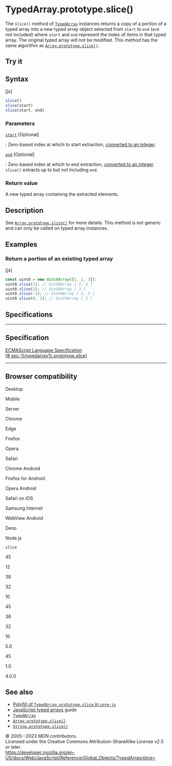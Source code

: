 TypedArray.prototype.slice()
============================

 
The `slice()` method of [`TypedArray`](../typedarray) instances returns
a copy of a portion of a typed array into a new typed array object
selected from `start` to `end` (`end` not included) where `start` and
`end` represent the index of items in that typed array. The original
typed array will not be modified. This method has the same algorithm as
[`Array.prototype.slice()`](../array/slice).


 
Try it 
------

 



 
Syntax
------

 
 
 
[js]


```js
slice()
slice(start)
slice(start, end)
```




 
### Parameters

 

[`start`](#start) [Optional]

:   Zero-based index at which to start extraction, [converted to an
    integer](../number#integer_conversion).

[`end`](#end) [Optional]

:   Zero-based index at which to end extraction, [converted to an
    integer](../number#integer_conversion). `slice()` extracts up to but
    not including `end`.



 
### Return value 

 
A new typed array containing the extracted elements.



 
Description
-----------

 
See [`Array.prototype.slice()`](../array/slice) for more details. This
method is not generic and can only be called on typed array instances.



 
Examples
--------


 
### Return a portion of an existing typed array 

 
 
 
[js]


```js
const uint8 = new Uint8Array([1, 2, 3]);
uint8.slice(1); // Uint8Array [ 2, 3 ]
uint8.slice(2); // Uint8Array [ 3 ]
uint8.slice(-2); // Uint8Array [ 2, 3 ]
uint8.slice(0, 1); // Uint8Array [ 1 ]
```




Specifications
--------------

 
  -----------------------------------------------------------------------
  Specification
  -----------------------------------------------------------------------
  [ECMAScript Language Specification\
  [\# sec-%typedarray%.prototype.slice]](#)

  -----------------------------------------------------------------------


Browser compatibility 
---------------------

 


Desktop

Mobile

Server

Chrome

Edge

Firefox

Opera

Safari

Chrome Android

Firefox for Android

Opera Android

Safari on IOS

Samsung Internet

WebView Android

Deno

Node.js

`slice`

45

12

38

32

10

45

38

32

10

5.0

45

1.0

4.0.0

 
See also 
--------

 
-   [Polyfill of `TypedArray.prototype.slice` in
    `core-js`](https://github.com/zloirock/core-js#ecmascript-typed-arrays)
-   [JavaScript typed
    arrays](https://developer.mozilla.org/en-US/docs/Web/JavaScript/Guide/Typed_arrays)
    guide
-   [`TypedArray`](../typedarray)
-   [`Array.prototype.slice()`](../array/slice)
-   [`String.prototype.slice()`](../string/slice)



 
© 2005--2023 MDN contributors.\
Licensed under the Creative Commons Attribution-ShareAlike License v2.5
or later.\
https://developer.mozilla.org/en-US/docs/Web/JavaScript/Reference/Global_Objects/TypedArray/slice>

